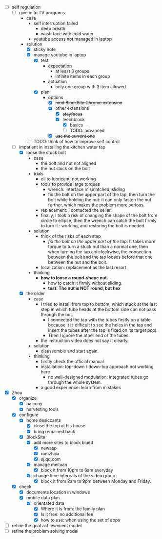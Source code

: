 - [ ] self regulation
    - [ ] give in to TV programs
        - case
            - self interruption failed
                - deep breath
                - wash face with cold water
            - youtube access not managed in laptop
        - solution
            - [x] sticky note
            - [x] manage youtube in laptop
                - [x] test
                    - expectation
                        - at least 3 groups
                        - infinite items in each group
                    - actuation
                        - only one group with 3 item allowed
                - [x] plan
                    - options
                        - [x] ~~mod BlockSite Chrome extension~~
                        - [x] other extensions
                            - [x] ~~stayfocus~~
                            - [x] leechblock
                                - [x] basics
                                - [ ] TODO: advanced
                        - [x] ~~use the current one~~  
            - [ ] TODO: think of how to improve self control
    - [ ] impatient in installing the kitchen water tap
        - [x] loose the stuck bolt
            - case
                - the bolt and nut not aligned
                - the nut stuck on the bolt
            - trials
                - oil to lubricant: not working
                - tools to provide large torques
                    - wrench: interface mismatched, sliding
                    - fix the bolt on the upper part of the tap, then turn the bolt while holding the nut: it can only fasten the nut further, which makes the problem more serious.
                - replacement: I contacted the seller.
                - finally, I took a risk of changing the shape of the bolt from circle to ellipse, then the wrench can catch the bolt firmly to turn it.: working, and restoring the bolt is needed.
            - solution
                - think of the risks of each step
                    - *fix the bolt on the upper part of the tap*: It takes more torque to turn a stuck nut than a normal one, then when turning the tap anticlockwise, the connection between the bolt and the tap looses before that one between the nut and the bolt.
                - localization: replacement as the last resort
            - thinking
                - **how to loose a round-shape nut.**
                    - how to catch it firmly without sliding.
                    - **test: The nut is NOT round, but hex**
        - [x] the order
            - case
                - I tried to install from top to bottom, which stuck at the last step in which tube heads at the bottom side can not pass through the nut.
                    - I connected the tap with the tubes firstly on a table because it is difficult to see the holes in the tap and insert the tubes after the tap is fixed on its target pool.
                    - Then I ignore the other end of the tubes. 
                - the instruction video does not say it clearly.
            - solution
                - disassemble and start again.
            - thinking
                - firstly check the official manual
                - installation: top-down / down-top approach not working here
                    - no well-designed modulation: integrated tubes go through the whole system.
                - a good experience: learn from mistakes
- [x] Zhou
    - [x] organize
        - [x] balcony
        - [x] harvesting tools
    - [x] configure
        - [x] home desiccants
            - [x] close the top at his house
            - [x] bring remained back
        - [x] BlockSite
            - [x] add more sites to block blued
                - [x] newasp
                - [x] romzhijia
                - [x] sj.qq.com
            - [x] manage meituan
                - [x] block it from 10pm to 6am everyday
            - [x] change time intervals of the video group
                - [x] block it from 2am to 9pm between Monday and Friday.
    - [x] check
        - [x] documents location in windows
        - [x] mobile data plan
            - [x] orientated data
                - [x] Where it is from: the family plan
                - [x] Is it free: no additional fee
                - [x] how to use: when using the set of apps
- [ ] refine the goal achievement model
- [ ] refine the problem solving model